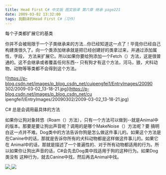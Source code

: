 ```yaml
---
title: Head First C# 中文版 图文皆译 第六章 继承 page221
date: 2009-03-02 13:32:00
tags: 我翻译的Head First C#（习作）
---
```

每个子类都扩展它的基类

你并不会被局限于一个子类继承来的方法...你已经知道这一点了！毕竟你已经自己构建类很久了。向一个类添加继承就是把已经创建好的类拿过来，并通过添加属性，字段，
方法来扩展它。所以如果你要给狗添加一个Fetch（）方法，这是很普通的。这不会继承或者覆盖任何东西--
只有狗才有这个方法，河马，狼，犬科动物，动物等等类都不会得到这个方法。

![https://p-blog.csdn.net/images/p_blog_csdn_net/cuipengfei1/EntryImages/20090
302/2009-03-02_13-18-21.jpg](https://p-blog.csdn.net/images/p_blog_csdn_net/cu
ipengfei1/EntryImages/20090302/2009-03-02_13-18-21.jpg)  

C#  总是会调用最具体的方法

如果你让狗对象转悠（Roam（）方法），只有一个方法可以做到--就是Animal中的版本。那要是要让狗出声音呢？调用的是哪个MakeNoise（）方法呢？要
搞明白这一点并不难。Dog类中的方法告诉你狗是怎么做这件事儿的。如果这个方法是在Canine中的话，那就是告诉你所有的犬科动物都是这样做这件事儿的。如果它在
Animal中的话，那就是描述了一个普遍性的、对于所有动物都适用的行为。所以如果你让狗出声音的话，C#会先去Dog类中找适用于狗的这种行为。如果Dog类没有
这种行为，就去Canine中找，然后再去Animal中找。



[ ![](https://profile.csdnimg.cn/5/2/5/3_cuipengfei1)
![](https://g.csdnimg.cn/static/user-reg-year/1x/11.png)
](https://blog.csdn.net/cuipengfei1)





